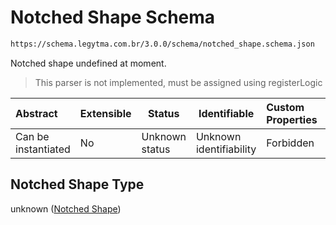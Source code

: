 # Notched Shape Schema

```txt
https://schema.legytma.com.br/3.0.0/schema/notched_shape.schema.json
```

Notched shape undefined at moment.


> This parser is not implemented, must be assigned using registerLogic
>

| Abstract            | Extensible | Status         | Identifiable            | Custom Properties | Additional Properties | Access Restrictions | Defined In                                                                              |
| :------------------ | ---------- | -------------- | ----------------------- | :---------------- | --------------------- | ------------------- | --------------------------------------------------------------------------------------- |
| Can be instantiated | No         | Unknown status | Unknown identifiability | Forbidden         | Allowed               | none                | [notched_shape.schema.json](../schema/notched_shape.schema.json) |

## Notched Shape Type

unknown ([Notched Shape](notched_shape.md))
